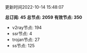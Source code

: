 更新时间2022-10-14 15:48:07

**总订阅: 45**
**总节点: 2059**
**有效节点: 350**
- v2ray节点: 194
- ssr节点: 4
- trojan节点: 27
- ss节点: 125
